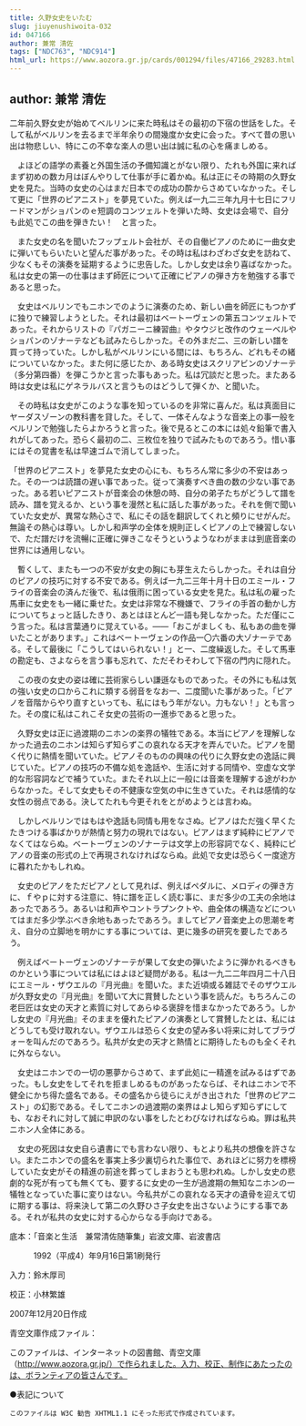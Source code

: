 ```yaml
---
title: 久野女史をいたむ
slug: jiuyenushiwoita-032
id: 047166
author: 兼常 清佐
tags: ["NDC763", "NDC914"]
html_url: https://www.aozora.gr.jp/cards/001294/files/47166_29283.html
---
```


## author: 兼常 清佐

二年前久野女史が始めてベルリンに来た時私はその最初の下宿の世話をした。そして私がベルリンを去るまで半年余りの間幾度か女史に会った。すべて昔の思い出は物悲しい、特にこの不幸な楽人の思い出は誠に私の心を痛ましめる。

　よほどの語学の素養と外国生活の予備知識とがない限り、たれも外国に来ればまず初めの数カ月はぼんやりして仕事が手に着かぬ。私は正にその時期の久野女史を見た。当時の女史の心はまだ日本での成功の酔からさめていなかった。そして更に「世界のピアニスト」を夢見ていた。例えば一九二三年九月十七日にフリードマンがショパンのｅ短調のコンツェルトを弾いた時、女史は会場で、自分も此処でこの曲を弾きたい！　と言った。

　また女史の名を聞いたフップェルト会社が、その自働ピアノのために一曲女史に弾いてもらいたいと望んだ事があった。その時は私はわざわざ女史を訪ねて、少なくもその演奏を延期するように忠告した。しかし女史は余り喜ばなかった。私は女史の第一の仕事はまず師匠について正確にピアノの弾き方を勉強する事であると思った。

　女史はベルリンでもニホンでのように演奏のため、新しい曲を師匠にもつかずに独りで練習しようとした。それは最初はベートーヴェンの第五コンツェルトであった。それからリストの『パガニーニ練習曲』やタウジヒ改作のウェーベルやショパンのゾナーテなども試みたらしかった。その外まだ二、三の新しい譜を買って持っていた。しかし私がベルリンにいる間には、もちろん、どれもその緒についていなかった。また何に感じたか、ある時女史はスクリアビンのゾナーテ（多分第四番）を弾こうかと言った事もあった。私は冗談だと思った。またある時は女史は私にゲネラルバスと言うものはどうして弾くか、と聞いた。

　その時私は女史がこのような事を知っているのを非常に喜んだ。私は真面目にヤーダスゾーンの教科書を貸した。そして、一体そんなような音楽上の事一般をベルリンで勉強したらよかろうと言った。後で見るとこの本には処々鉛筆で書入れがしてあった。恐らく最初の二、三枚位を独りで試みたものであろう。惜い事にはその覚書を私は早速ゴムで消してしまった。

「世界のピアニスト」を夢見た女史の心にも、もちろん常に多少の不安はあった。その一つは読譜の遅い事であった。従って演奏すべき曲の数の少ない事であった。ある若いピアニストが音楽会の休憩の時、自分の弟子たちがどうして譜を読み、譜を覚えるか、という事を漫然と私に話した事があった。それを側で聞いていた女史が、異常な熱心さで、私にその話を翻訳してくれと頻りにせがんだ。無論その熱心は尊い。しかし和声学の全体を規則正しくピアノの上で練習しないで、ただ譜だけを流暢に正確に弾きこなそうというようなわがままは到底音楽の世界には通用しない。

　暫くして、またも一つの不安が女史の胸にも芽生えたらしかった。それは自分のピアノの技巧に対する不安である。例えば一九二三年十月十日のエミール・フライの音楽会の済んだ後で、私は俄雨に困っている女史を見た。私は私の雇った馬車に女史をも一緒に乗せた。女史は非常な不機嫌で、フライの手首の動かし方についてちょっと話したきり、あとはほとんど一語も発しなかった。ただ僅にこう言った。私は言葉通りに覚えている。――「おこがましくも、私もあの曲を弾いたことがあります。」これはベートーヴェンの作品一〇六番の大ゾナーテである。そして最後に「こうしてはいられない！」と一、二度繰返した。そして馬車の勘定も、さよならを言う事も忘れて、ただそわそわして下宿の門内に隠れた。

　この夜の女史の姿は確に芸術家らしい謙遜なものであった。その外にも私は気の強い女史の口からこれに類する弱音をなお一、二度聞いた事があった。「ピアノを音階からやり直すといっても、私にはもう年がない。力もない！」とも言った。その度に私はこれこそ女史の芸術の一進歩であると思った。

　久野女史は正に過渡期のニホンの楽界の犠牲である。本当にピアノを理解しなかった過去のニホンは知らず知らずこの哀れなる天才を弄んでいた。ピアノを聞く代りに熱情を聞いていた。ピアノそのものの興味の代りに久野女史の逸話に興じていた。ピアノの技巧の不備な処を逸話や、生活に対する同情や、空虚な文学的な形容詞などで補うていた。またそれ以上に一般には音楽を理解する途がわからなかった。そして女史もその不健康な空気の中に生きていた。それは感情的な女性の弱点である。決してたれも今更それをとがめようとは言わぬ。

　しかしベルリンではもはや逸話も同情も用をなさぬ。ピアノはただ強く早くたたきつける事ばかりが熱情と努力の現れではない。ピアノはまず純粋にピアノでなくてはならぬ。ベートーヴェンのゾナーテは文学上の形容詞でなく、純粋にピアノの音楽の形式の上で再現されなければならぬ。此処で女史は恐らく一度途方に暮れたかもしれぬ。

　女史のピアノをただピアノとして見れば、例えばペダルに、メロディの弾き方に、ｆやｐに対する注意に、特に譜を正しく読む事に、まだ多少の工夫の余地はあったであろう。あるいは和声やコントラプンクトや、曲全体の構造などについてはまだ多少学ぶべき余地もあったであろう。ましてピアノ音楽史上の思潮を考え、自分の立脚地を明かにする事については、更に幾多の研究を要したであろう。

　例えばベートーヴェンのゾナーテが果して女史の弾いたように弾かれるべきものかという事については私にはよほど疑問がある。私は一九二二年四月二十八日にエミール・ザウエルの『月光曲』を聞いた。また近頃或る雑誌でそのザウエルが久野女史の『月光曲』を聞いて大に賞賛したという事を読んだ。もちろんこの老巨匠は女史の天才と素質に対してあらゆる褒辞を惜まなかったであろう。しかし女史の『月光曲』そのままを優れたピアノの演奏として賞賛したとは、私にはどうしても受け取れない。ザウエルは恐らく女史の望み多い将来に対してブラヴォーを叫んだのであろう。私共が女史の天才と熱情とに期待したものも全くそれに外ならない。

　女史はニホンでの一切の悪夢からさめて、まず此処に一精進を試みるはずであった。もし女史をしてそれを拒ましめるものがあったならば、それはニホンで不健全にかち得た盛名である。その盛名から徒らにえがき出された「世界のピアニスト」の幻影である。そしてニホンの過渡期の楽界はよし知らず知らずにしても、なおそれに対して誠に申訳のない事をしたとわびなければならぬ。罪は私共ニホン人全体にある。

　女史の死因は女史自ら遺書にでも言わない限り、もとより私共の想像を許さない。またニホンでの盛名を事実上多少裏切られた事位で、あれほどに努力を標榜していた女史がその精進の前途を葬ってしまおうとも思われぬ。しかし女史の悲劇的な死が有っても無くても、要するに女史の一生が過渡期の無知なニホンの一犠牲となっていた事に変りはない。今私共がこの哀れなる天才の遺骨を迎えて切に期する事は、将来決して第二の久野ひさ子女史を出さないようにする事である。それが私共の女史に対する心からなる手向けである。













底本：「音楽と生活　兼常清佐随筆集」岩波文庫、岩波書店


　　　1992（平成4）年9月16日第1刷発行

入力：鈴木厚司

校正：小林繁雄

2007年12月20日作成

青空文庫作成ファイル：

このファイルは、インターネットの図書館、青空文庫（http://www.aozora.gr.jp/）で作られました。入力、校正、制作にあたったのは、ボランティアの皆さんです。











●表記について


	このファイルは W3C 勧告 XHTML1.1 にそった形式で作成されています。